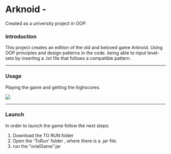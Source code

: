 # Arknoid -
Created as a university project in OOP.

### Introduction
This project creates an edition of the old and beloved game Arknoid.
Using OOP principles and design patterns in the code. being able to input level-sets by inserting a .txt file that follows a compatible pattern.

-------------

### Usage
Playing the game and getting the highscores.  

![](Flying.gif)

-------------

### Launch

In order to launch the game follow the next steps:
1) Download the TO RUN folder 
2) Open the 'ToRun' folder , where there is a .jar file.
3) run the "orielGame".jar
